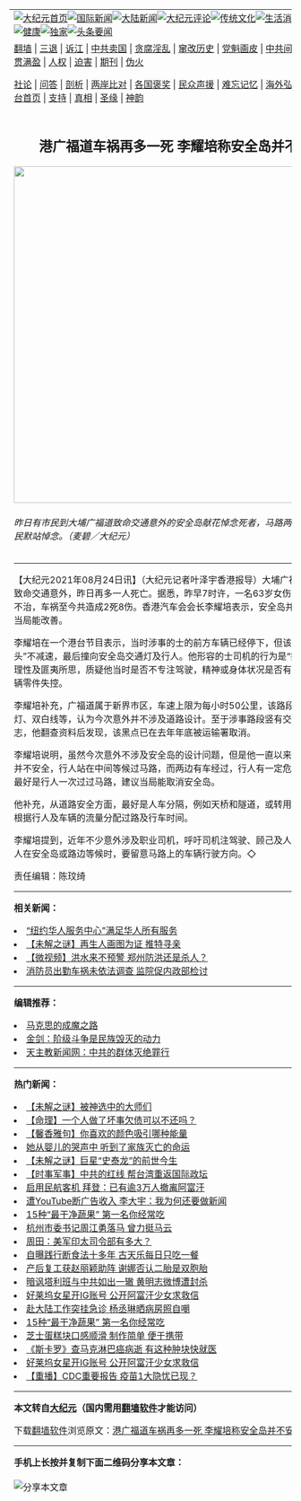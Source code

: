 <a name="1" id="1" target="_blank"></a><span id="1"></span>
<table align=center border="0"><tr><td colspan="2" VALIGN=TOP><a href="https://github.com/apzwfd336/djy/blob/master/gb/nf1351518.md#1"><img src="https://raw.githubusercontent.com/apzwfd336/www/master/t/djy/1.jpg" title="大纪元首页" alt="大纪元首页"></a><a href="https://github.com/apzwfd336/djy/blob/master/gb/n24hr.md#1"><img src="https://raw.githubusercontent.com/apzwfd336/www/master/t/djy/3.jpg" title="国际新闻" alt="国际新闻"></a><a href="https://github.com/apzwfd336/djy/blob/master/gb/nsc413.md#1"><img src="https://raw.githubusercontent.com/apzwfd336/www/master/t/djy/4.jpg" title="大陆新闻" alt="大陆新闻"></a><a href="https://github.com/apzwfd336/djy/blob/master/gb/news392.md#1"><img src="https://raw.githubusercontent.com/apzwfd336/www/master/t/djy/5.jpg" title="大纪元评论" alt="大纪元评论"></a><a href="https://github.com/apzwfd336/djy/blob/master/gb/news2007.md#1"><img src="https://raw.githubusercontent.com/apzwfd336/www/master/t/djy/6.jpg" title="传统文化" alt="传统文化"></a><a href="https://github.com/apzwfd336/djy/blob/master/gb/news2008.md#1"><img src="https://raw.githubusercontent.com/apzwfd336/www/master/t/djy/7.jpg" title="生活消费" alt="生活消费"></a><a href="https://github.com/apzwfd336/djy/blob/master/gb/ncyule.md#1"><img src="https://raw.githubusercontent.com/apzwfd336/www/master/t/djy/8.jpg" title="娱乐休闲" alt="娱乐休闲"></a><a href="https://github.com/apzwfd336/djy/blob/master/gb/nsc1002.md#1"><img src="https://raw.githubusercontent.com/apzwfd336/www/master/t/djy/9.jpg" title="健康" alt="健康"></a><a href="https://github.com/apzwfd336/djy/blob/master/gb/nf6092.md#1"><img src="https://raw.githubusercontent.com/apzwfd336/www/master/t/djy/10a.jpg" title="独家" alt="独家"></a><a href="https://github.com/apzwfd336/djy/blob/master/gb/nf4514.md#1"><img src="https://raw.githubusercontent.com/apzwfd336/www/master/t/djy/12a.jpg" title="头条要闻" alt="头条要闻"></a></td></tr>
<tr><td colspan="2" VALIGN=TOP><a target="_blank" href="https://github.com/apzwfd336/www/blob/master/README.md?zsrh#1">翻墙</a> | <a target="_blank" href="https://github.com/apzwfd336/djy/blob/master/gb/nf5657.md#1">三退</a> | <a target="_blank" href="https://github.com/apzwfd336/djy/blob/master/gb/nf6124.md#1">诉江</a> | <a target="_blank" href="https://github.com/apzwfd336/djy/blob/master/gb/nf1176117.md#1">中共卖国</a> | <a target="_blank" href="https://github.com/apzwfd336/djy/blob/master/gb/nf5773.md#1">贪腐淫乱</a> | <a target="_blank" href="https://github.com/apzwfd336/djy/blob/master/gb/nf1176115.md#1">窜改历史</a> | <a target="_blank" href="https://github.com/apzwfd336/djy/blob/master/gb/nf1176107.md#1">党魁画皮</a> | <a target="_blank" href="https://github.com/apzwfd336/djy/blob/master/gb/nf1320400.md#1">中共间谍</a> | <a target="_blank" href="https://github.com/apzwfd336/djy/blob/master/gb/nf1176114.md#1">破坏传统</a> | <a target="_blank" href="https://github.com/apzwfd336/ntdtv/blob/master/gb/prog447_1.md#1">恶贯满盈</a> | <a target="_blank" href="https://github.com/apzwfd336/djy/blob/master/gb/ncid278.md#1">人权</a> | <a target="_blank" href="https://github.com/apzwfd336/djy/blob/master/gb/nf1176111.md#1">迫害</a> | <a target="_blank" href="https://gitlab.com/szzdlab/mh-qikan/blob/master/README.md#1">期刊</a> | <a target="_blank" href="https://github.com/apzwfd336/djy/blob/master/gb/nf5562.md#1">伪火</a></p><p><a target="_blank" href="https://github.com/apzwfd336/djy/blob/master/gb/9p.md#1">社论</a> | <a target="_blank" href="https://github.com/apzwfd336/djy/blob/master/gb/nf4378.md#1">问答</a> | <a target="_blank" href="https://github.com/apzwfd336/djy/blob/master/gb/nf5792.md#1">剖析</a> | <a target="_blank" href="https://github.com/apzwfd336/djy/blob/master/gb/nf5735.md#1">两岸比对</a> | <a target="_blank" href="https://github.com/apzwfd336/djy/blob/master/gb/nf6119.md#1">各国褒奖</a> | <a target="_blank" href="https://github.com/apzwfd336/djy/blob/master/gb/nf6120.md#1">民众声援</a> | <a target="_blank" href="https://github.com/apzwfd336/djy/blob/master/gb/nf1188594.md#1">难忘记忆</a> | <a target="_blank" href="https://github.com/apzwfd336/djy/blob/master/gb/nf3180.md#1">海外弘传</a> | <a target="_blank" href="https://github.com/apzwfd336/djy/blob/master/gb/nf5410.md#1">万人上访</a> | <a target="_blank" href="https://github.com/apzwfd336/www/blob/master/README.md?zsrh#1">平台首页</a> | <a target="_blank" href="https://github.com/apzwfd336/djy/blob/master/gb/nf4386.md#1">支持</a> | <a target="_blank" href="https://github.com/apzwfd336/djy/blob/master/gb/nf4389.md#1">真相</a> | <a target="_blank" href="https://github.com/apzwfd336/djy/blob/master/gb/nf5790.md#1">圣缘</a> | <a target="_blank" href="https://github.com/apzwfd336/djy/blob/master/gb/nf4786.md#1">神韵</a></td></tr>
<tr><td VALIGN=TOP width="626"><h2 align=center>港广福道车祸再多一死 李耀培称安全岛并不安全</h2>
<img width="600" src="https://i.epochtimes.com/assets/uploads/2021/08/id13183123-a2-2@1200x1200-600x400.jpg" />
<h6>昨日有市民到大埔广福道致命交通意外的安全岛献花悼念死者，马路两旁亦有不少市民默站悼念。（麦碧／大纪元）
</h6>
<hr>
	<p>【大纪元2021年08月24日讯】（大纪元记者叶泽宇香港报导）大埔<ahref="https://github.com/apzwfd336/djy/blob/master/gb/tag/%E5%B9%BF%E7%A6%8F%E9%81%93.md#1">广福道</a>前日发生致命<ahref="https://github.com/apzwfd336/djy/blob/master/gb/tag/%E4%BA%A4%E9%80%9A%E6%84%8F%E5%A4%96.md#1">交通意外</a>，昨日再多一人死亡。据悉，昨早7时许，一名63岁女伤者在屯门医院不治，<ahref="https://github.com/apzwfd336/djy/blob/master/gb/tag/%E8%BD%A6%E7%A5%B8.md#1">车祸</a>至今共造成2死8伤。香港汽车会会长李耀培表示，<ahref="https://github.com/apzwfd336/djy/blob/master/gb/tag/%E5%AE%89%E5%85%A8%E5%B2%9B.md#1">安全岛</a>并不安全，希望当局能改善。</p>
<p>李耀培在一个港台节目表示，当时涉事的士的前方车辆已经停下，但该的士仍然“抽头”不减速，最后撞向<ahref="https://github.com/apzwfd336/djy/blob/master/gb/tag/%E5%AE%89%E5%85%A8%E5%B2%9B.md#1">安全岛</a>交通灯及行人。他形容的士司机的行为是“疯狂驾驶”，不理性及匪夷所思，质疑他当时是否不专注驾驶，精神或身体状况是否有问题，或是车辆零件失控。</p>
<p>李耀培补充，<ahref="https://github.com/apzwfd336/djy/blob/master/gb/tag/%E5%B9%BF%E7%A6%8F%E9%81%93.md#1">广福道</a>属于新界巿区，车速上限为每小时50公里，该路段有行人过路灯、双白线等，认为今次意外并不涉及道路设计。至于涉事路段竖有<ahref="https://github.com/apzwfd336/djy/blob/master/gb/tag/%E4%BA%A4%E9%80%9A%E6%84%8F%E5%A4%96.md#1">交通意外</a>黑点标志，他翻查资料后发现，该黑点已在去年年底被运输署取消。</p>
<p>李耀培说明，虽然今次意外不涉及安全岛的设计问题，但是他一直以来都认为安全岛并不安全，行人站在中间等候过马路，而两边有车经过，行人有一定危险。他认为，最好是行人一次过过马路，建议当局能取消安全岛。</p>
<p>他补充，从道路安全方面，最好是人车分隔，例如天桥和隧道，或转用智能交通灯，根据行人及车辆的流量分配过路及行车时间。</p>
<p>李耀培提到，近年不少意外涉及职业司机，呼吁司机注驾驶、顾己及人。他又建议行人在安全岛或路边等候时，要留意马路上的车辆行驶方向。◇</p>
<p>责任编辑：陈玟绮</p>
	
<hr>


<strong>相关新闻：</strong>
<li><a href="https://github.com/apzwfd336/djy/blob/master/gb/21/7/1/n13060940.md#1">“纽约华人服务中心”满足华人所有服务</a></li>
<li><a href="https://github.com/apzwfd336/djy/blob/master/gb/21/7/22/n13108142.md#1">【未解之谜】再生人画图为证 推特寻亲</a></li>
<li><a href="https://github.com/apzwfd336/djy/blob/master/gb/21/7/26/n13116365.md#1">【微视频】洪水来不预警 郑州防洪还是杀人？</a></li>
<li><a href="https://github.com/apzwfd336/djy/blob/master/gb/21/8/17/n13168417.md#1">消防员出勤车祸未依法调查 监院促内政部检讨</a></li>
<hr>


<strong>编辑推荐：</strong>
<li><a href="https://github.com/upjkzu3674/djy/blob/master/gb/10/11/7/n3077476.md?dfh#1" target="_blank">马克思的成魔之路</a></li><li><a href="https://github.com/tsiac2612/djy/blob/master/gb/18/1/22/n10077365.md#1" target="_blank">金剑：阶级斗争是民族毁灭的动力</a></li><li><a href="https://github.com/tsiac2612/djy/blob/master/gb/19/4/6/n11167851.md#1" target="_blank">天主教新闻网：中共的群体灭绝罪行</a></li>
<hr>

<strong>热门新闻：</strong>
<li><a href="https://github.com/inqxbl3990/djy/blob/master/gb/21/8/17/n13169214.md#1">【未解之谜】被神选中的大师们</a></li>
<li><a href="https://github.com/inqxbl3990/djy/blob/master/gb/21/7/23/n13108843.md#1">【命理】一个人做了坏事欠债可以不还吗？</a></li>
<li><a href="https://github.com/inqxbl3990/djy/blob/master/gb/21/8/15/n13163984.md#1">【馨香雅句】你喜欢的颜色吸引哪种能量</a></li>
<li><a href="https://github.com/inqxbl3990/djy/blob/master/gb/21/7/24/n13112860.md#1">她从婴儿的哭声中 听到了家族灭亡的命运</a></li>
<li><a href="https://github.com/inqxbl3990/djy/blob/master/gb/21/8/19/n13174434.md#1">【未解之谜】巨星“史泰龙”的前世今生</a></li>
<li><a href="https://github.com/inqxbl3990/djy/blob/master/gb/21/8/20/n13176931.md#1">【时事军事】中共的红线 帮台湾重返国际政坛</a></li>
<li><a href="https://github.com/inqxbl3990/djy/blob/master/gb/21/8/22/n13179581.md#1">启用民航客机 拜登：已有逾3万人撤离阿富汗</a></li>
<li><a href="https://github.com/inqxbl3990/djy/blob/master/gb/21/8/22/n13180203.md#1">遭YouTube断广告收入 李大宇：我为何还要做新闻</a></li>
<li><a href="https://github.com/inqxbl3990/djy/blob/master/gb/21/8/20/n13175453.md#1">15种“最干净蔬果” 第一名你经常吃</a></li>
<li><a href="https://github.com/inqxbl3990/djy/blob/master/gb/21/8/21/n13178319.md#1">杭州市委书记周江勇落马 曾力挺马云</a></li>
<li><a href="https://github.com/inqxbl3990/djy/blob/master/gb/21/8/21/n13177149.md#1">周田：美军印太司令部有多大？</a></li>
<li><a href="https://github.com/inqxbl3990/djy/blob/master/gb/21/8/20/n13176794.md#1">自曝践行断食法十多年 古天乐每日只吃一餐</a></li>
<li><a href="https://github.com/inqxbl3990/djy/blob/master/gb/21/8/22/n13180297.md#1">产后复工获赵丽颖助阵 谢娜否认二胎是双胞胎</a></li>
<li><a href="https://github.com/inqxbl3990/djy/blob/master/gb/21/8/22/n13180163.md#1">暗讽塔利班与中共如出一辙 黄明志微博遭封杀</a></li>
<li><a href="https://github.com/inqxbl3990/djy/blob/master/gb/21/8/22/n13179064.md#1">好莱坞女星开IG账号 公开阿富汗少女求救信</a></li>
<li><a href="https://github.com/inqxbl3990/djy/blob/master/gb/21/8/20/n13176911.md#1">赴大陆工作突挂急诊 杨丞琳晒病房照自嘲</a></li>
<li><a href="https://github.com/inqxbl3990/djy/blob/master/gb/21/8/20/n13175453.md#1">15种“最干净蔬果” 第一名你经常吃</a></li>
<li><a href="https://github.com/inqxbl3990/djy/blob/master/gb/21/8/20/n13176265.md#1">芝士蛋糕块口感顺滑 制作简单 便于携带</a></li>
<li><a href="https://github.com/inqxbl3990/djy/blob/master/gb/21/8/21/n13177668.md#1">《斯卡罗》查马克淋巴癌病逝 有这种肿块快就医</a></li>
<li><a href="https://github.com/inqxbl3990/djy/blob/master/gb/21/8/22/n13179064.md#1">好莱坞女星开IG账号 公开阿富汗少女求救信</a></li>
<li><a href="https://github.com/inqxbl3990/djy/blob/master/gb/21/8/21/n13178015.md#1">【重播】CDC重要报告 疫苗1大隐忧已现？</a></li>
<hr>

<strong>本文转自<a href="https://www.epochtimes.com">大纪元</a>（国内需用<a href="https://github.com/apzwfd336/www/blob/master/README.md#8">翻墙软件</a>才能访问）</strong><p>下载<a href="https://github.com/apzwfd336/www/blob/master/README.md#8">翻墙软件</a>浏览原文：<a href="https://www.epochtimes.com/gb/21/8/24/n13183121.htm">港广福道车祸再多一死 李耀培称安全岛并不安全</a></p><hr>

<strong>手机上长按并复制下面二维码分享本文章：</strong><br><br><img src="https://chart.apis.google.com/chart?cht=qr&chs=240x240&choe=UTF-8&chld=M|2&chl=https://github.com/apzwfd336/djy/blob/master/gb/21/8/24/n13183121.md%231" title="分享本文章"></td><td VALIGN=TOP><a href="https://github.com/apzwfd336/djy/blob/master/gb/16/1/21/n4622075.md?dfh#1" target="_blank"><img src="https://raw.githubusercontent.com/apzwfd336/djy/master/gb/300/wei-f1.jpg" title="中共的伪火骗局"  alt="中共的伪火骗局"></a><br><a href="https://github.com/apzwfd336/www/blob/master/README.md?dfh#9" target="_blank"><img src="https://raw.githubusercontent.com/apzwfd336/djy/master/gb/300/yong-h.jpg" title="永恒的见证"  alt="永恒的见证"></a><br><a href="https://github.com/apzwfd336/djy/blob/master/gb/13/9/29/n3974789.md?dfh#1" target="_blank"><img src="https://raw.githubusercontent.com/apzwfd336/djy/master/gb/300/shang-lnz.jpg" title="善良女子被中共投男牢"  alt="善良女子被中共投男牢"></a><br><a href="https://github.com/apzwfd336/djy/blob/master/gb/16/3/16/n4663449.md?dfh#1" target="_blank"><img src="https://raw.githubusercontent.com/apzwfd336/djy/master/gb/300/huo-z3.jpg" title="警卫目击活摘器官"  alt="警卫目击活摘器官"></a><br><a href="https://github.com/apzwfd336/djy/blob/master/gb/16/8/7/n8177641.md?dfh#1" target="_blank"><img src="https://raw.githubusercontent.com/apzwfd336/djy/master/gb/300/huo-z4.jpg" title="证人描述活摘恐怖"  alt="证人描述活摘恐怖"></a><br><a href="https://github.com/apzwfd336/djy/blob/master/gb/10/4/19/n2881569.md?dfh#1" target="_blank"><img src="https://raw.githubusercontent.com/apzwfd336/djy/master/gb/300/huo-z1.jpg" title="揭开活摘器官黑幕"  alt="揭开活摘器官黑幕"></a><br><a href="https://github.com/apzwfd336/djy/blob/master/gb/10/11/7/n3077476.md?dfh#1" target="_blank"><img src="https://raw.githubusercontent.com/apzwfd336/djy/master/gb/300/ma-ks.jpg" title="马克思的成魔之路"  alt="马克思的成魔之路"></a><br><a href="https://github.com/apzwfd336/djy/blob/master/gb/14/6/9/n4173977.md?dfh#1" target="_blank"><img src="https://raw.githubusercontent.com/apzwfd336/djy/master/gb/300/chang-zs.jpg" title="藏字石 蕴天机"  alt="藏字石 蕴天机"></a><br><a href="https://github.com/apzwfd336/djy/blob/master/gb/18/5/10/n10381511.md?dfh#1" target="_blank"><img src="https://raw.githubusercontent.com/apzwfd336/djy/master/gb/300/st1.jpg" title="关注三亿人三退"  alt="关注三亿人三退"></a><br><a href="https://github.com/apzwfd336/djy/blob/master/gb/18/3/21/n10237682.md?dfh#1" target="_blank"><img src="https://raw.githubusercontent.com/apzwfd336/djy/master/gb/300/jie-t.jpg" title="解体中共复兴中华"  alt="解体中共复兴中华"></a><br><a href="https://github.com/apzwfd336/djy/blob/master/gb/9/2/9/n2422991.md?dfh#1" target="_blank"><img src="https://raw.githubusercontent.com/apzwfd336/djy/master/gb/300/gao-zs.jpg" title="中共迫害良心律师"  alt="中共迫害良心律师"></a><br><a href="https://github.com/apzwfd336/djy/blob/master/gb/18/12/9/n10900044.md?dfh#1" target="_blank"><img src="https://raw.githubusercontent.com/apzwfd336/djy/master/gb/300/sj1.jpg" title="三百多万人举报江泽民"  alt="三百多万人举报江泽民"></a><br><a href="https://github.com/apzwfd336/djy/blob/master/gb/18/8/28/n10672014.md?dfh#1" target="_blank"><img src="https://raw.githubusercontent.com/apzwfd336/djy/master/gb/300/sj2.jpg" title="这些官员为何起诉江泽民"  alt="这些官员为何起诉江泽民"></a><br><a href="https://github.com/apzwfd336/djy/blob/master/gb/8/12/18/n2367165.md?dfh#1" target="_blank"><img src="https://raw.githubusercontent.com/apzwfd336/djy/master/gb/300/liangan.jpg" title="海峡两岸的强烈对比"  alt="海峡两岸的强烈对比"></a><br><a href="https://github.com/apzwfd336/djy/blob/master/gb/15/12/10/n4593139.md?dfh#1" target="_blank"><img src="https://raw.githubusercontent.com/apzwfd336/djy/master/gb/300/jia-ndzl.jpg" title="加拿大总理的贺信"  alt="加拿大总理的贺信"></a><br><a href="https://github.com/apzwfd336/djy/blob/master/gb/11/6/17/n3289382.md?dfh#1" target="_blank"><img src="https://raw.githubusercontent.com/apzwfd336/djy/master/gb/300/xiao-wd.jpg" title="探寻真相兼听则明"  alt="探寻真相兼听则明"></a><br><a href="https://github.com/apzwfd336/djy/blob/master/gb/18/10/27/n10812623.md?dfh#1" target="_blank"><img src="https://raw.githubusercontent.com/apzwfd336/djy/master/gb/300/yindu.jpg" title="印度媒体报道东方"  alt="印度媒体报道东方"></a><br><a href="https://github.com/apzwfd336/djy/blob/master/gb/18/6/9/n10469652.md?dfh#1" target="_blank"><img src="https://raw.githubusercontent.com/apzwfd336/djy/master/gb/300/xie-j.jpg" title="不一样的海外校园"  alt="不一样的海外校园"></a><br><a href="https://github.com/apzwfd336/djy/blob/master/gb/7/4/5/n1669415.md?dfh#1" target="_blank"><img src="https://raw.githubusercontent.com/apzwfd336/djy/master/gb/300/li-up.jpg" title="从大师到徒弟的传奇"  alt="从大师到徒弟的传奇"></a><br><a href="https://github.com/apzwfd336/djy/blob/master/gb/17/5/26/n9191512.md?dfh#1" target="_blank"><img src="https://raw.githubusercontent.com/apzwfd336/djy/master/gb/300/zfl2.jpg" title="亿万人与东方一本奇书"  alt="亿万人与东方一本奇书"></a><br><a href="https://github.com/apzwfd336/djy/blob/master/gb/13/11/27/n4020290.md?dfh#1" target="_blank"><img src="https://raw.githubusercontent.com/apzwfd336/djy/master/gb/300/zhen-h.jpg" title="大陆见不到的震撼场面"  alt="大陆见不到的震撼场面"></a><br><a href="https://github.com/apzwfd336/djy/blob/master/gb/15/7/17/n4482910.md?dfh#1" target="_blank"><img src="https://raw.githubusercontent.com/apzwfd336/djy/master/gb/300/dalu-sk.jpg" title="人心向善 大陆当初盛况"  alt="人心向善 大陆当初盛况"></a><br><a href="https://github.com/apzwfd336/djy/blob/master/gb/19/1/5/n10955468.md?dfh#1" target="_blank"><img src="https://raw.githubusercontent.com/apzwfd336/djy/master/gb/300/zfl1.jpg" title="追寻真理 这书讲什么"  alt="追寻真理 这书讲什么"></a><br><a href="https://github.com/apzwfd336/www/blob/master/README.md?dfh#1" target="_blank"><img src="https://raw.githubusercontent.com/apzwfd336/djy/master/gb/300/fq1.jpg" title="下载免费翻墙软件"  alt="下载免费翻墙软件"></a><br></td></tr></table>
